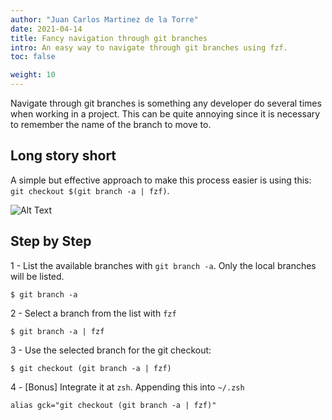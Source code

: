 ```yaml
---
author: "Juan Carlos Martinez de la Torre"
date: 2021-04-14
title: Fancy navigation through git branches
intro: An easy way to navigate through git branches using fzf.
toc: false

weight: 10
---
```


Navigate through git branches is something any developer do several times when working in a project. This can be quite annoying since it is necessary to remember the name of the branch to move to.

## Long story short

A simple but effective approach to make this process easier is using this: `git checkout $(git branch -a | fzf)`.

![Alt Text](../images/fancy-branches-navigator.gif)

## Step by Step

1 - List the available branches with `git branch -a`. Only the local branches will be listed.
```console
$ git branch -a
```

2 - Select a branch from the list with `fzf`
```console
$ git branch -a | fzf
```

3 - Use the selected branch for the git checkout:
```console
$ git checkout (git branch -a | fzf)
```

4 - [Bonus] Integrate it at `zsh`. Appending this into `~/.zsh`
```console
alias gck="git checkout (git branch -a | fzf)"
```
